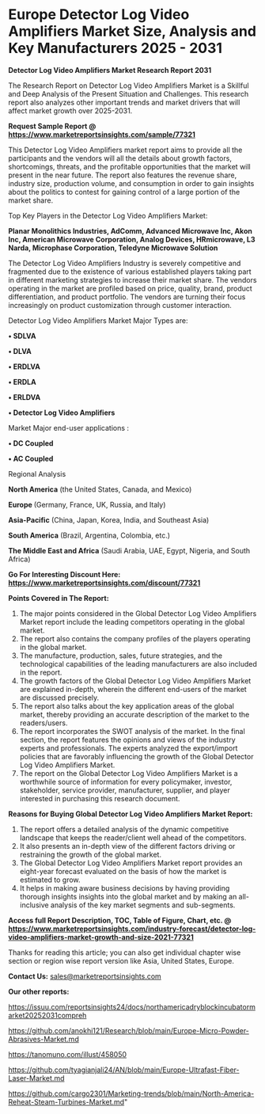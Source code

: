 # Europe Detector Log Video Amplifiers Market Size, Analysis and Key Manufacturers 2025 - 2031

<strong>Detector Log Video Amplifiers Market Research Report 2031</strong>

The Research Report on Detector Log Video Amplifiers Market is a Skillful and Deep Analysis of the Present Situation and Challenges. This research report also analyzes other important trends and market drivers that will affect market growth over 2025-2031.

<strong>Request Sample Report @ <a href=https://www.marketreportsinsights.com/sample/77321>https://www.marketreportsinsights.com/sample/77321</a></strong>

This Detector Log Video Amplifiers market report aims to provide all the participants and the vendors will all the details about growth factors, shortcomings, threats, and the profitable opportunities that the market will present in the near future. The report also features the revenue share, industry size, production volume, and consumption in order to gain insights about the politics to contest for gaining control of a large portion of the market share.

Top Key Players in the Detector Log Video Amplifiers Market:

<strong>Planar Monolithics Industries, AdComm, Advanced Microwave Inc, Akon Inc, American Microwave Corporation, Analog Devices, HRmicrowave, L3 Narda, Microphase Corporation, Teledyne Microwave Solution</strong>

The Detector Log Video Amplifiers Industry is severely competitive and fragmented due to the existence of various established players taking part in different marketing strategies to increase their market share. The vendors operating in the market are profiled based on price, quality, brand, product differentiation, and product portfolio. The vendors are turning their focus increasingly on product customization through customer interaction.

Detector Log Video Amplifiers Market Major Types are:

<strong>• SDLVA

• DLVA

• ERDLVA

• ERDLA

• ERLDVA

• Detector Log Video Amplifiers</strong>

Market Major end-user applications :

<strong>• DC Coupled

• AC Coupled</strong>

Regional Analysis

</u><strong><b>North America</b></strong> (the United States, Canada, and Mexico)

<strong><b>Europe </b></strong>(Germany, France, UK, Russia, and Italy)

<strong><b>Asia-Pacific</b></strong> (China, Japan, Korea, India, and Southeast Asia)

<strong><b>South America</b></strong> (Brazil, Argentina, Colombia, etc.)

<strong><b>The Middle East and Africa</b></strong> (Saudi Arabia, UAE, Egypt, Nigeria, and South Africa)

<strong>Go For Interesting Discount Here: <a href=https://www.marketreportsinsights.com/discount/77321>https://www.marketreportsinsights.com/discount/77321</a></strong>

<strong>Points Covered in The Report:</strong>
<ol>
  <li>The major points considered in the Global Detector Log Video Amplifiers Market report include the leading competitors operating in the global market.</li>
  <li>The report also contains the company profiles of the players operating in the global market.</li>
  <li>The manufacture, production, sales, future strategies, and the technological capabilities of the leading manufacturers are also included in the report.</li>
  <li>The growth factors of the Global Detector Log Video Amplifiers Market are explained in-depth, wherein the different end-users of the market are discussed precisely.</li>
  <li>The report also talks about the key application areas of the global market, thereby providing an accurate description of the market to the readers/users.</li>
  <li>The report incorporates the SWOT analysis of the market. In the final section, the report features the opinions and views of the industry experts and professionals. The experts analyzed the export/import policies that are favorably influencing the growth of the Global Detector Log Video Amplifiers Market.</li>
  <li>The report on the Global Detector Log Video Amplifiers Market is a worthwhile source of information for every policymaker, investor, stakeholder, service provider, manufacturer, supplier, and player interested in purchasing this research document.</li>
</ol>
<strong>Reasons for Buying Global Detector Log Video Amplifiers Market Report:</strong>

<ol>
  <li>The report offers a detailed analysis of the dynamic competitive landscape that keeps the reader/client well ahead of the competitors.</li>
  <li>It also presents an in-depth view of the different factors driving or restraining the growth of the global market.</li>
  <li>The Global Detector Log Video Amplifiers Market report provides an eight-year forecast evaluated on the basis of how the market is estimated to grow.</li>
  <li>It helps in making aware business decisions by having providing thorough insights insights into the global market and by making an all-inclusive analysis of the key market segments and sub-segments.</li>
</ol>
<strong>Access full Report Description, TOC, Table of Figure, Chart, etc. @ <a href=https://www.marketreportsinsights.com/industry-forecast/detector-log-video-amplifiers-market-growth-and-size-2021-77321>https://www.marketreportsinsights.com/industry-forecast/detector-log-video-amplifiers-market-growth-and-size-2021-77321</a></strong>


Thanks for reading this article; you can also get individual chapter wise section or region wise report version like Asia, United States, Europe.

<strong>Contact Us:</strong>
sales@marketreportsinsights.com

<strong>Our other reports:</strong>

<a href=https://issuu.com/reportsinsights24/docs/northamericadryblockincubatormarket20252031compreh>https://issuu.com/reportsinsights24/docs/northamericadryblockincubatormarket20252031compreh</a>

<a href=https://github.com/anokhi121/Research/blob/main/Europe-Micro-Powder-Abrasives-Market.md>https://github.com/anokhi121/Research/blob/main/Europe-Micro-Powder-Abrasives-Market.md</a>

<a href=https://tanomuno.com/illust/458050>https://tanomuno.com/illust/458050</a>

<a href=https://github.com/tyagianjali24/AN/blob/main/Europe-Ultrafast-Fiber-Laser-Market.md>https://github.com/tyagianjali24/AN/blob/main/Europe-Ultrafast-Fiber-Laser-Market.md</a>

<a href=https://github.com/cargo2301/Marketing-trends/blob/main/North-America-Reheat-Steam-Turbines-Market.md>https://github.com/cargo2301/Marketing-trends/blob/main/North-America-Reheat-Steam-Turbines-Market.md</a>"
